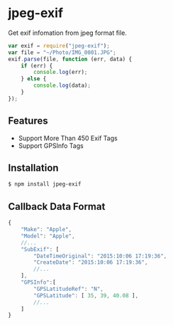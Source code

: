 # jpeg-exif
Get exif infomation from jpeg format file.


```js
var exif = require("jpeg-exif");
var file = "~/Photo/IMG_0001.JPG";
exif.parse(file, function (err, data) {
    if (err) {
        console.log(err);
    } else {
        console.log(data);
    }
});

```

## Features

* Support More Than 450 Exif Tags
* Support GPSInfo Tags

## Installation

```bash
$ npm install jpeg-exif
```

## Callback Data Format

```js
{
    "Make": "Apple",
    "Model": "Apple",
    //...
    "SubExif": [
        "DateTimeOriginal": "2015:10:06 17:19:36",
        "CreateDate": "2015:10:06 17:19:36",
        //...
    ],
    "GPSInfo":[
        "GPSLatitudeRef": "N",
        "GPSLatitude": [ 35, 39, 40.08 ],
	    //...
    ]
}
```